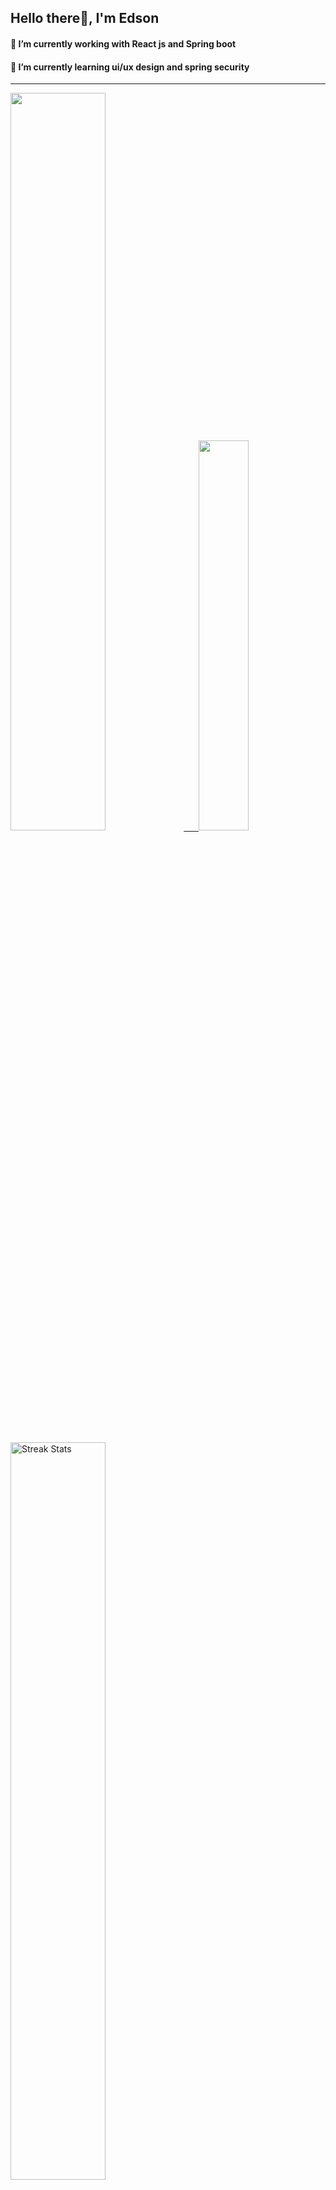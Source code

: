 
## Hello there👋, I'm Edson 

#### 🔭 I’m currently working with React js and Spring boot 
#### 🌱 I’m currently learning ui/ux design and spring security
---
    
  

 <p align="left">
  <a href="https://github.com/EdsonNhancale">
  <img width=55% src="https://github-readme-stats.vercel.app/api?username=EdsonNhancale&show_icons=true&theme=dracula&include_all_commits=true&count_private=true"/>&nbsp;&nbsp;&nbsp;&nbsp;&nbsp;
  <img  width=40% src="https://github-readme-stats.vercel.app/api/top-langs/?username=EdsonNhancale&layout=compact&langs_count=7&theme=dracula"/>
</p>

  <p align="left">
    <a href="https://github.com/EdsonNhancale"><img width=55% alt="Streak Stats" src="https://github-readme-streak-stats.herokuapp.com/?user=EdsonNhancale&theme=dracula"/></a>
   </p>

 
 <!--START_SECTION:waka-->

```txt
From: 16 November 2022 - To: 21 October 2024

Total Time: 1,158 hrs 57 mins

TypeScript        521 hrs 6 mins  ███████████▒░░░░░░░░░░░░░   44.96 %
JavaScript        461 hrs 41 mins ██████████░░░░░░░░░░░░░░░   39.84 %
JSON              68 hrs          █▒░░░░░░░░░░░░░░░░░░░░░░░   05.87 %
Other             17 hrs 43 mins  ▒░░░░░░░░░░░░░░░░░░░░░░░░   01.53 %
Dart              14 hrs 23 mins  ▒░░░░░░░░░░░░░░░░░░░░░░░░   01.24 %
```

<!--END_SECTION:waka-->

<div> 
  <a href="www.linkedin.com/in/edson-nhancale-7849781a6" target="_blank"><img src="https://img.shields.io/badge/-LinkedIn-%230077B5?style=for-the-badge&logo=linkedin&logoColor=white" target="_blank"></a> 

</div>

